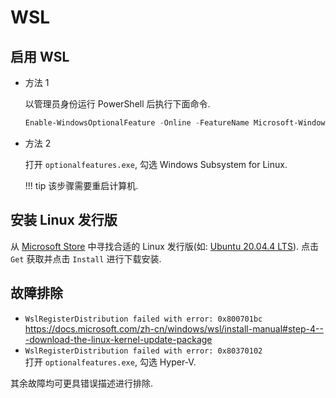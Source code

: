 # WSL

## 启用 WSL

- 方法 1

    以管理员身份运行 PowerShell 后执行下面命令.

    ```ps1
    Enable-WindowsOptionalFeature -Online -FeatureName Microsoft-Windows-Subsystem-Linux
    ```

- 方法 2

    打开 `optionalfeatures.exe`, 勾选 Windows Subsystem for Linux.  

    !!! tip
       该步骤需要重启计算机.  

## 安装 Linux 发行版

从 [Microsoft Store](ms-windows-store://search/?query=WSL) 中寻找合适的 Linux 发行版(如: [Ubuntu 20.04.4 LTS](https://www.microsoft.com/store/productId/9MTTCL66CPXJ)). 点击 `Get` 获取并点击 `Install` 进行下载安装.  

## 故障排除

- `WslRegisterDistribution failed with error: 0x800701bc`  
   <https://docs.microsoft.com/zh-cn/windows/wsl/install-manual#step-4---download-the-linux-kernel-update-package>
- `WslRegisterDistribution failed with error: 0x80370102`  
   打开 `optionalfeatures.exe`, 勾选 Hyper-V.  

其余故障均可更具错误描述进行排除.  
